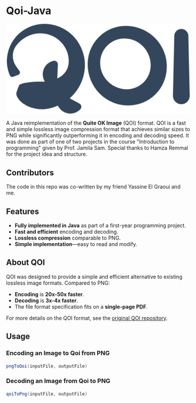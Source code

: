 # Qoi-Java

<p align="center">
  <img src="references/qoi_logo.png" width="500">
</p>

A Java reimplementation of the **Quite OK Image** (QOI) format. QOI is a fast and simple lossless image compression format that achieves similar sizes to PNG while significantly outperforming it in encoding and decoding speed. It was done as part of one of two projects in the course "Introduction to programming" given by Prof. Jamila Sam. Special thanks to Hamza Remmal for the project idea and structure.  

## Contributors

The code in this repo was co-written by my friend Yassine El Graoui and me.

## Features
- **Fully implemented in Java** as part of a first-year programming project.
- **Fast and efficient** encoding and decoding.
- **Lossless compression** comparable to PNG.
- **Simple implementation**—easy to read and modify.

## About QOI
QOI was designed to provide a simple and efficient alternative to existing lossless image formats. Compared to PNG:
- **Encoding** is **20x-50x faster**.
- **Decoding** is **3x-4x faster**.
- The file format specification fits on a **single-page PDF**.

For more details on the QOI format, see the [original QOI repository](https://github.com/phoboslab/qoi).

## Usage
### Encoding an Image to Qoi from PNG
```java
pngToQoi(inputFile, outputFile)
```

### Decoding an Image from Qoi to PNG
```java
qoiToPng(inputFile, outputFile)
```




